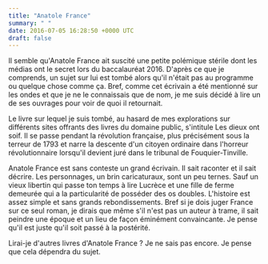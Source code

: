 ```yaml
---
title: "Anatole France"
summary: " "
date: 2016-07-05 16:28:50 +0000 UTC
draft: false
---
```

Il semble qu'Anatole France ait suscité une petite polémique stérile dont les médias ont le secret lors du baccalauréat 2016. D'après ce que je comprends, un sujet sur lui est tombé alors qu'il n'était pas au programme ou quelque chose comme ça. Bref, comme cet écrivain a été mentionné sur les ondes et que je ne le connaissais que de nom, je me suis décidé à lire un de ses ouvrages pour voir de quoi il retournait.

Le livre sur lequel je suis tombé, au hasard de mes explorations sur différents sites offrants des livres du domaine public, s'intitule Les dieux ont soif. Il se passe pendant la révolution française, plus précisément sous la terreur de 1793 et narre la descente d'un citoyen ordinaire dans l'horreur révolutionnaire lorsqu'il devient juré dans le tribunal de Fouquier-Tinville.

Anatole France est sans conteste un grand écrivain. Il sait raconter et il sait décrire. Les personnages, un brin caricaturaux, sont un peu ternes. Sauf un vieux libertin qui passe ton temps à lire Lucrèce et une fille de ferme demeurée qui a la particularité de posséder des os doubles. L'histoire est assez simple et sans grands rebondissements. Bref si je dois juger France sur ce seul roman, je dirais que même s'il n'est pas un auteur à trame, il sait peindre une époque et un lieu de façon éminément convaincante. Je pense qu'il est juste qu'il soit passé à la postérité.

Lirai-je d'autres livres d'Anatole France ? Je ne sais pas encore. Je pense que cela dépendra du sujet.
